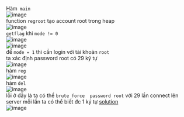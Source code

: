 Hàm` main`</br>![image](https://user-images.githubusercontent.com/23306492/39135457-2edc1fe8-4743-11e8-8f27-dbdb67e54841.png)</br>function `regroot` tạo account root trong heap </br>
![image](https://user-images.githubusercontent.com/23306492/39135664-a753f086-4743-11e8-8686-3da51f9acd6a.png)</br>`getflag` khi `mode != 0`</br>
![image](https://user-images.githubusercontent.com/23306492/39135731-d29effd8-4743-11e8-8f3f-fcaf9b6cb63e.png)</br> 
![image](https://user-images.githubusercontent.com/23306492/39135965-6225fbfc-4744-11e8-9c73-e2f973b756b1.png)</br>
để `mode = 1` thì cần login với tài khoản `root`  </br>ta xác định password root có 29 ký tự </br>
![image](https://user-images.githubusercontent.com/23306492/39136063-9e38c0e8-4744-11e8-919b-2f6ecaa7fe52.png)</br>
hàm `reg`</br>
![image](https://user-images.githubusercontent.com/23306492/39136107-b18014f8-4744-11e8-9b90-6d2be3332ab4.png)</br>hàm `del` </br>
![image](https://user-images.githubusercontent.com/23306492/39136131-bf05918e-4744-11e8-90ea-cf77e7b3caf5.png)</br> lỗi ở đây là ta có thể `brute force  password root`  với 29 lần connect lên server mỗi lần ta có thể biết đc 1 ký tự [solution](https://github.com/k4k4/MATESCTF_SESSION4/blob/master/rootme/rootme.py)</br>
![image](https://user-images.githubusercontent.com/23306492/39136359-3cb86bb0-4745-11e8-8d27-c6132dacddd4.png)
